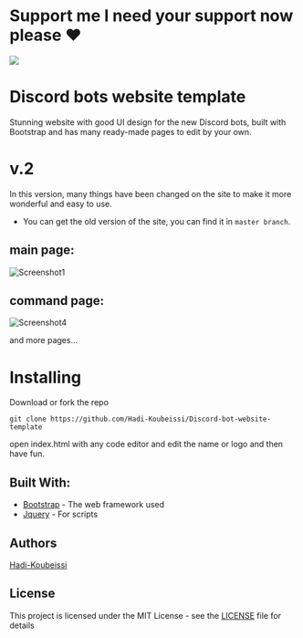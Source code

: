 # Support me I need your support now please ❤️

[![](https://img.shields.io/badge/Paypal-Support%20Me-blue)](https://www.paypal.me/Hadikob)
# Discord bots website template
Stunning website with good UI design for the new Discord bots, built with Bootstrap and has many ready-made pages to edit by your own.

# v.2
In this version, many things have been changed on the site to make it more wonderful and easy to use.
* You can get the old version of the site, you can find it in ``master branch``.

## main page:

![Screenshot1](https://raw.githubusercontent.com/Hadi-Koubeissi/Discord-bot-website-template/Main/assets/Screenshot.PNG)

## command page:
![Screenshot4](https://raw.githubusercontent.com/Hadi-Koubeissi/Discord-bot-website-template/Main/assets/Screen2.PNG)

and more pages...

# Installing
Download or fork the repo

`git clone https://github.com/Hadi-Koubeissi/Discord-bot-website-template`

open index.html with any code editor and edit the name or logo and then have fun.

## Built With: 

* [Bootstrap](https://getbootstrap.com/) - The web framework used
* [Jquery](https://jquery.com/) - For scripts

## Authors

[Hadi-Koubeissi](https://github.com/Hadi-Koubeissi)

## License

This project is licensed under the MIT License - see the [LICENSE](LICENSE) file for details
